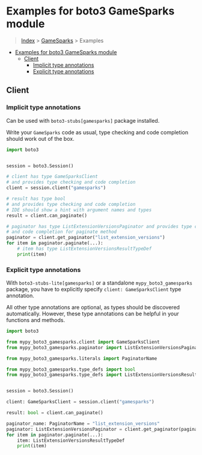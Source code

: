 <a id="examples-for-boto3-gamesparks-module"></a>

# Examples for boto3 GameSparks module

> [Index](../README.md) > [GameSparks](./README.md) > Examples

- [Examples for boto3 GameSparks module](#examples-for-boto3-gamesparks-module)
  - [Client](#client)
    - [Implicit type annotations](#implicit-type-annotations)
    - [Explicit type annotations](#explicit-type-annotations)

<a id="client"></a>

## Client

<a id="implicit-type-annotations"></a>

### Implicit type annotations

Can be used with `boto3-stubs[gamesparks]` package installed.

Write your `GameSparks` code as usual, type checking and code completion should
work out of the box.

```python
import boto3


session = boto3.Session()

# client has type GameSparksClient
# and provides type checking and code completion
client = session.client("gamesparks")

# result has type bool
# and provides type checking and code completion
# IDE should show a hint with argument names and types
result = client.can_paginate()

# paginator has type ListExtensionVersionsPaginator and provides type checking
# and code completion for paginate method
paginator = client.get_paginator("list_extension_versions")
for item in paginator.paginate(...):
    # item has type ListExtensionVersionsResultTypeDef
    print(item)
```

<a id="explicit-type-annotations"></a>

### Explicit type annotations

With `boto3-stubs-lite[gamesparks]` or a standalone `mypy_boto3_gamesparks`
package, you have to explicitly specify `client: GameSparksClient` type
annotation.

All other type annotations are optional, as types should be discovered
automatically. However, these type annotations can be helpful in your functions
and methods.

```python
import boto3

from mypy_boto3_gamesparks.client import GameSparksClient
from mypy_boto3_gamesparks.paginator import ListExtensionVersionsPaginator

from mypy_boto3_gamesparks.literals import PaginatorName

from mypy_boto3_gamesparks.type_defs import bool
from mypy_boto3_gamesparks.type_defs import ListExtensionVersionsResultTypeDef


session = boto3.Session()

client: GameSparksClient = session.client("gamesparks")

result: bool = client.can_paginate()

paginator_name: PaginatorName = "list_extension_versions"
paginator: ListExtensionVersionsPaginator = client.get_paginator(paginator_name)
for item in paginator.paginate(...):
    item: ListExtensionVersionsResultTypeDef
    print(item)
```
